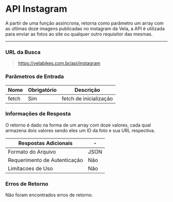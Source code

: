 # API Instagram

A partir de uma função assíncrona, retorna como parâmetro um array com as últimas doze imagens publicadas no instagram da Vela, a API é utilizada para enviar as fotos ao site ou qualquer outro requisitor das mesmas.
___

### URL da Busca

> https://velabikes.com.br/api/instagram

### Parâmetros de Entrada

Nome|Obrigatório|Descrição
---|---|---
fetch|Sim|fetch de inicialização

### Informações de Resposta

O retorno é dado na forma de um array com doze valores, cada qual armazena dois valores sendo eles um ID da foto e sua URL respectiva.

Respostas Adicionais| -
---|---
Formato do Arquivo|JSON
Requerimento de Autenticação|Não
Limitacoes de Uso|Não

### Erros de Retorno

Não foram encontrados erros de retorno.
